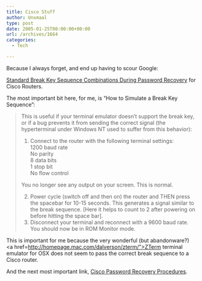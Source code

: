 ```yaml
---
title: Cisco Stuff
author: Unxmaal
type: post
date: 2005-01-25T00:00:00+00:00
url: /archives/1664
categories:
  - Tech

---
```

Because I always forget, and end up having to scour Google:

[Standard Break Key Sequence Combinations During Password Recovery][1] for Cisco Routers. 

The most important bit here, for me, is &#8220;How to Simulate a Break Key Sequence&#8221;:

> This is useful if your terminal emulator doesn&#8217;t support the break key, or if a bug prevents it from sending the correct signal (the hyperterminal under Windows NT used to suffer from this behavior):
> 
> 1. Connect to the router with the following terminal settings:  
> 1200 baud rate  
> No parity  
> 8 data bits  
> 1 stop bit  
> No flow control
> 
> You no longer see any output on your screen. This is normal.
> 
> 2. Power cycle (switch off and then on) the router and THEN press the spacebar for 10-15 seconds. This generates a signal similar to the break sequence. [Here it helps to count to 2 after powering on before hitting the space bar].  
> 3. Disconnect your terminal and reconnect with a 9600 baud rate. You should now be in ROM Monitor mode. 

This is important for me because the very wonderful (but abandonware?) <a href=http://homepage.mac.com/dalverson/zterm/">ZTerm</a> terminal emulator for OSX does not seem to pass the correct break sequence to a Cisco router. 

And the next most important link, [Cisco Password Recovery Procedures][2].

 [1]: http://www.cisco.com/warp/public/701/61.html
 [2]: http://www.cisco.com/warp/public/474/